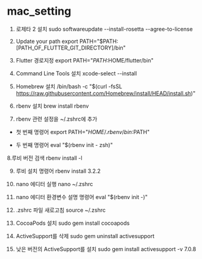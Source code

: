 # mac_setting

1. 로제타 2 설치
sudo softwareupdate --install-rosetta --agree-to-license

2. Update your path
export PATH="$PATH:[PATH_OF_FLUTTER_GIT_DIRECTORY]/bin"

3. Flutter 경로지정
export PATH="$PATH:$HOME/flutter/bin"

4. Command Line Tools 설치
xcode-select --install

5. Homebrew 설치
/bin/bash -c "$(curl -fsSL https://raw.githubusercontent.com/Homebrew/install/HEAD/install.sh)"

6. rbenv 설치
brew install rbenv

7. rbenv 관련 설정을 ~/.zshrc에 추가
- 첫 번째 명령어
export PATH="$HOME/.rbenv/bin:$PATH"

- 두 번째 명령어
eval "$(rbenv init - zsh)"

8.루비 버전 검색
rbenv install -l

9. 루비 설치 명령어
rbenv install 3.2.2

10. nano 에디터 실행
nano ~/.zshrc

11. nano 에디터 환경변수 설명 명령어
eval "$(rbenv init -)"

12. .zshrc 파일 새로고침
source ~/.zshrc

13. CocoaPods 설치
sudo gem install cocoapods

14. ActiveSupport를 삭제
sudo gem uninstall activesupport

15. 낮은 버전의 ActiveSupport를 설치
sudo gem install activesupport -v 7.0.8
